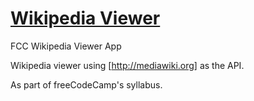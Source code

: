 [Wikipedia Viewer](https://richardmiddleton.me/wiki-viewer)
=====

FCC Wikipedia Viewer App

Wikipedia viewer using [http://mediawiki.org] as the API.

As part of freeCodeCamp's syllabus.
